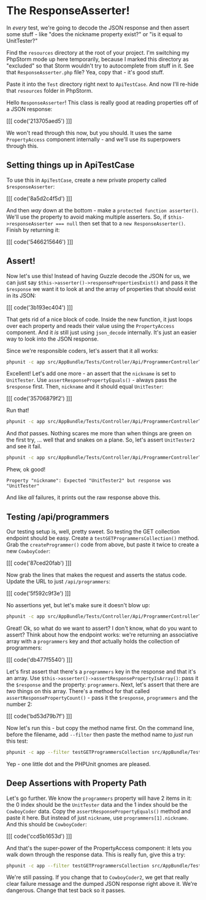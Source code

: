 # The ResponseAsserter!

In *every* test, we're going to decode the JSON response and then assert
some stuff - like "does the nickname property exist?" or "is it equal to UnitTester?"

Find the `resources` directory at the root of your project. I'm switching
my PhpStorm mode up here temporarily, because I marked this directory as
"excluded" so that Storm wouldn't try to autocomplete from stuff in it.
See that `ResponseAsserter.php` file? Yea, copy that - it's good stuff.

Paste it into the `Test` directory right next to `ApiTestCase`. And now I'll
re-hide that `resources` folder in PhpStorm.

Hello `ResponseAsserter`! This class is really good at reading properties
off of a JSON response:

[[[ code('213705aed5') ]]]

We won't read through this now, but you should. It uses the same `PropertyAccess`
component internally - and we'll use its superpowers through this.

## Setting things up in ApiTestCase

To use this in `ApiTestCase`, create a new private property called `$responseAsserter`:

[[[ code('8a5d2c4f5d') ]]]

And then *way* down at the bottom - make a `protected function asserter()`.
We'll use the property to avoid making multiple asserters. So, if
`$this->responseAsserter === null` then set that to a `new ResponseAsserter()`.
Finish by returning it:

[[[ code('5466215646') ]]]

## Assert!

Now let's use this! Instead of having Guzzle decode the JSON for us, we can
just say `$this->asserter()->responsePropertiesExist()` and pass it the
`$response` we want it to look at and the array of properties that should
exist in its JSON:

[[[ code('3b193ec404') ]]]

That gets rid of a nice block of code. Inside the new function, it just loops
over each property and reads their value using the `PropertyAccess` component.
And it *is* still just using `json_decode` internally. It's just an easier
way to look into the JSON response.

Since we're responsible coders, let's assert that it all works:

```bash
phpunit -c app src/AppBundle/Tests/Controller/Api/ProgrammerControllerTest.php
```

Excellent! Let's add one more - an assert that the `nickname` is set to
`UnitTester`. Use `assertResponsePropertyEquals()` - always pass the `$response`
first. Then, `nickname` and it should equal `UnitTester`:

[[[ code('35706879f2') ]]]

Run that!

```bash
phpunit -c app src/AppBundle/Tests/Controller/Api/ProgrammerControllerTest.php
```

And *that* passes. Nothing scares me more than when things are green on the first try, 
... well that and snakes on a plane. So, let's assert `UnitTester2` and see it fail.

```bash
phpunit -c app src/AppBundle/Tests/Controller/Api/ProgrammerControllerTest.php
```

Phew, ok good!

    Property "nickname": Expected "UnitTester2" but response was "UnitTester"

And like *all* failures, it prints out the raw response above this.

## Testing /api/programmers

Our testing setup is, well, pretty sweet. So testing the GET collection endpoint
should be easy. Create a `testGETProgrammersCollection()` method. Grab the
`createProgrammer()` code from above, but paste it twice to create a new `CowboyCoder`:

[[[ code('87ced20fab') ]]]

Now grab the lines that makes the request and asserts the status code. Update
the URL to just `/api/programmers`:

[[[ code('5f592c9f3e') ]]]

No assertions yet, but let's make sure it doesn't blow up:

```bash
phpunit -c app src/AppBundle/Tests/Controller/Api/ProgrammerControllerTest.php
```

Great! Ok, so what do we want to assert? I don't know, what do you want to assert?
Think about how the endpoint works: we're returning an associative array 
with a `programmers` key and *that* actually holds the collection of programmers:

[[[ code('db477f5540') ]]]

Let's first assert that there's a `programmers` key in the response and that
it's an array. Use `$this->asserter()->assertResponsePropertyIsArray()`:
pass it the `$response` and the property: `programmers`. Next, let's assert
that there are *two* things on this array. There's a method for that called
`assertResponsePropertyCount()` - pass it the `$response`, `programmers`
and the number 2:

[[[ code('bd53d79b7f') ]]]

Now let's run this - but copy the method name first. On the command line,
before the filename, add `--filter` then paste the method name to *just*
run this test:

```bash
phpunit -c app --filter testGETProgrammersCollection src/AppBundle/Tests/Controller/Api/ProgrammerControllerTest.php
```

Yep - one little dot and the PHPUnit gnomes are pleased.

## Deep Assertions with Property Path

Let's go further. We know the `programmers` property will have 2 items in
it: the 0 index should be the `UnitTester` data and the 1 index should be
the `CowboyCoder` data. Copy the `assertResponsePropertyEquals()` method
and paste it here. But instead of just `nickname`, use `programmers[1].nickname`.
And this should be `CowboyCoder`:

[[[ code('ccd5b1653d') ]]]

And that's the super-power of the PropertyAccess component: it lets you walk
down through the response data. This is really fun, give this a try:

```bash
phpunit -c app --filter testGETProgrammersCollection src/AppBundle/Tests/Controller/Api/ProgrammerControllerTest.php
```

We're still passing. If you change that to `CowboyCoder2`, we get that really
clear failure message and the dumped JSON response right above it. We're
dangerous. Change that test back so it passes.
